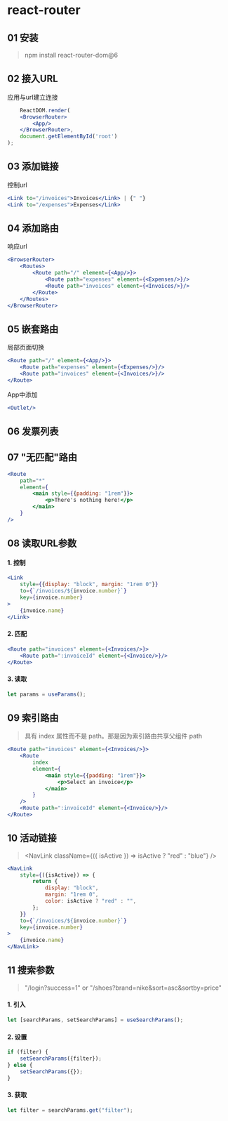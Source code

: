# react-router

## 01 安装

> npm install react-router-dom@6

## 02 接入URL

应用与url建立连接

```jsx
    ReactDOM.render(
    <BrowserRouter>
        <App/>
    </BrowserRouter>,
    document.getElementById('root')
);
```

## 03 添加链接

控制url

```jsx
<Link to="/invoices">Invoices</Link> | {" "}
<Link to="/expenses">Expenses</Link>
```

## 04 添加路由

响应url

```jsx
<BrowserRouter>
    <Routes>
        <Route path="/" element={<App/>}>
            <Route path="expenses" element={<Expenses/>}/>
            <Route path="invoices" element={<Invoices/>}/>
        </Route>
    </Routes>
</BrowserRouter>
```

## 05 嵌套路由

局部页面切换

```jsx
<Route path="/" element={<App/>}>
    <Route path="expenses" element={<Expenses/>}/>
    <Route path="invoices" element={<Invoices/>}/>
</Route>
```

App中添加

```jsx
<Outlet/>
```

## 06 发票列表

## 07 "无匹配"路由

```jsx
<Route
    path="*"
    element={
        <main style={{padding: "1rem"}}>
            <p>There's nothing here!</p>
        </main>
    }
/>
```

## 08 读取URL参数

#### 1. 控制

```jsx
<Link
    style={{display: "block", margin: "1rem 0"}}
    to={`/invoices/${invoice.number}`}
    key={invoice.number}
>
    {invoice.name}
</Link>
```

#### 2. 匹配

```jsx
<Route path="invoices" element={<Invoices/>}>
    <Route path=":invoiceId" element={<Invoice/>}/>
</Route>
```

#### 3. 读取

```jsx
let params = useParams();
```

## 09 索引路由

> 具有 index 属性而不是 path。那是因为索引路由共享父组件 path

```jsx
<Route path="invoices" element={<Invoices/>}>
    <Route
        index
        element={
            <main style={{padding: "1rem"}}>
                <p>Select an invoice</p>
            </main>
        }
    />
    <Route path=":invoiceId" element={<Invoice/>}/>
</Route>
```

## 10 活动链接

> <NavLink className={({ isActive }) => isActive ? "red" : "blue"} />

```jsx
<NavLink
    style={({isActive}) => {
        return {
            display: "block",
            margin: "1rem 0",
            color: isActive ? "red" : "",
        };
    }}
    to={`/invoices/${invoice.number}`}
    key={invoice.number}
>
    {invoice.name}
</NavLink>
```

## 11 搜索参数
>  "/login?success=1" or "/shoes?brand=nike&sort=asc&sortby=price"

#### 1. 引入
```jsx
let [searchParams, setSearchParams] = useSearchParams();
```
#### 2. 设置
```jsx
if (filter) {
    setSearchParams({filter});
} else {
    setSearchParams({});
}
```
#### 3. 获取
```jsx
let filter = searchParams.get("filter");
```
